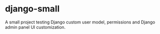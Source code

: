 # django-small

A small project testing Django custom user model, permissions and Django admin panel UI customization.

